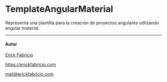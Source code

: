 # TemplateAngularMaterial

Representa una plantilla para la creación de proyectos angulares utilizando 
angular material.


------------
#### Autor
[Erick Fabricio](https://erickfabricio.com)

<https://erickfabricio.com>

<mail@erickfabricio.com>